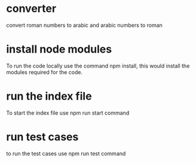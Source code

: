 # converter
convert roman numbers to arabic and arabic numbers to roman

# install node modules
To run the code locally use the command npm install, this would install the modules required for the code.
# run the index file
To start the index file use npm run start command
# run test cases
to run the test cases use npm run test command
